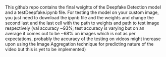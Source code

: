 This github repo contains the final weights of the Deepfake Detection model and a testDeepfake.ipynb file.
For testing the model on your custom image, you just need to download the ipynb file and the weights and change the second last and the last cell with the path to weights and path to test image respectively
(val accuracy ~93%; test accuracy is varying but on an average it comes out to be ~68% on images which is not as per expectations, 
probably the accuracy of the testing on videos might increase upon using the Image Aggregation technique for predicting nature of the video but this is yet to be implemented)

